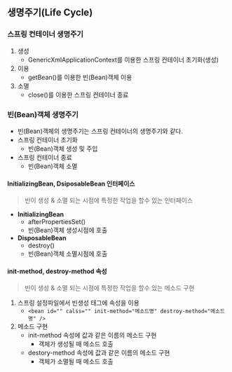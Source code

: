 ## 생명주기(Life Cycle)

### 스프링 컨테이너 생명주기
1. 생성
    - GenericXmlApplicationContext를 이용한 스프링 컨테이너 초기화(생성)
2. 이용
    - getBean()를 이용한 빈(Bean)객체 이용
3. 소멸
    - close()를 이용한 스프링 컨테이너 종료
### 빈(Bean)객체 생명주기
- 빈(Bean)객체의 생명주기는 스프링 컨테이너의 생명주기와 같다.
- 스프링 컨테이너 초기화
    - 빈(Bean)객체 생성 및 주입
- 스프링 컨테이너 종료
    - 빈(Bean)객체 소멸
#### InitializingBean, DsiposableBean 인터페이스
> 빈이 생성 & 소멸 되는 시점에 특정한 작업을 할수 있는 인터페이스
- **InitializingBean**
    - afterPropertiesSet()
    - 빈(Bean)객체 생성시점에 호출
- **DisposableBean**
    - destroy()
    - 빈(Bean)객체 소멸시점에 호출
#### init-method, destroy-method 속성
>빈이 생성 & 소멸 되는 시점에 특정한 작업을 할수 있는 메소드 구현
1. 스프링 설정파일에서 빈생성 태그에 속성을 이용
    - ```<bean id="" calss="" init-method="메소드명" destroy-method="메소드명" /> ```
2. 메소드 구현
    - init-method 속성에 값과 같은 이름의 메소드 구현
        - 객체가 생성될 때 메소드 호출
    - destory-method 속성에 값과 같은 이름의 메소드 구현
        - 객체가 소멸될 때 메소드 호출